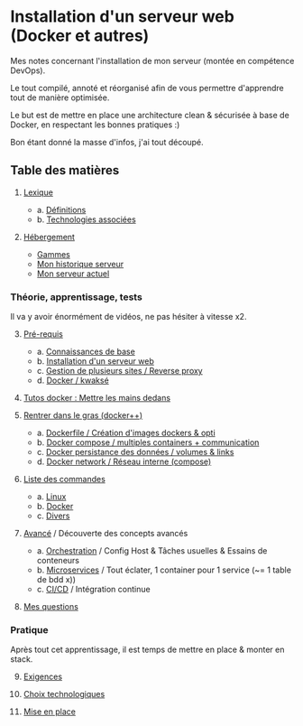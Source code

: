 # Installation d'un serveur web (Docker et autres)

Mes notes concernant l'installation de mon serveur (montée en compétence DevOps).

Le tout compilé, annoté et réorganisé afin de vous permettre d'apprendre tout de manière optimisée.

Le but est de mettre en place une architecture clean & sécurisée à base de Docker, en respectant les bonnes pratiques :)

Bon étant donné la masse d'infos, j'ai tout découpé.


## Table des matières

1. [Lexique](/docs/01-Lexique.md)
	- a. [Définitions](/docs/01-Lexique.md#définitions)
	- b. [Technologies associées](/docs/01-Lexique.md#associations)
	
2. [Hébergement](/docs/02-Hebergement.md)
	- [Gammes](/docs/02-Hebergement.md#gammes)
	- [Mon historique serveur](/docs/02-Hebergement.md#mon-historique-serveur)
	- [Mon serveur actuel](/docs/02-Hebergement.md#mon-serveur-actuel)


### Théorie, apprentissage, tests

Il va y avoir énormément de vidéos, ne pas hésiter à vitesse x2.

3. [Pré-requis](/docs/03-Prerequis.md)
	- a. [Connaissances de base](/docs/03-Prerequis.md#connaissances-de-base)
	- b. [Installation d'un serveur web](/docs/03-Prerequis.md#installation-dun-serveur-web)
	- c. [Gestion de plusieurs sites / Reverse proxy](/docs/03-Prerequis.md#gestion-de-plusieurs-sites)
	- d. [Docker / kwaksé](/docs/03-Prerequis.md#docker--kwaksé)
	
4. [Tutos docker : Mettre les mains dedans](/docs/04-Tutoriel-Docker.md)

5. [Rentrer dans le gras (docker++)](/docs/05-Docker.md)
	- a. [Dockerfile / Création d'images dockers & opti](/docs/05a-Dockerfile.md)
	- b. [Docker compose / multiples containers + communication](/docs/05b-Docker-compose.md)
	- c. [Docker persistance des données / volumes & links](/docs/05c-Volume-et-persistance.md)
	- d. [Docker network / Réseau interne (compose)](/docs/05d-Network.md)

6. [Liste des commandes](/docs/06-Commandes.md)
	- a. [Linux](/docs/06-Commandes.md#linux)
	- b. [Docker](/docs/06-Commandes.md#docker)
	- c. [Divers](/docs/06-Commandes.md#divers)
	
7. [Avancé](/docs/07-Avance.md) / Découverte des concepts avancés
	- a. [Orchestration](/docs/07-Avance.md#orchestration) / Config Host & Tâches usuelles & Essains de conteneurs
	- b. [Microservices](/docs/07-Avance.md#microservices-plus-tard) / Tout éclater, 1 container pour 1 service (~= 1 table de bdd x))
	- c. [CI/CD](/docs/07-Avance.md#ci-cd) / Intégration continue

8. [Mes questions](/docs/08-Questions.md)


### Pratique

Après tout cet apprentissage, il est temps de mettre en place & monter en stack.

9. [Exigences](/docs/09-Exigences.md)

10. [Choix technologiques](/docs/10-Choix-technologiques.md)

11. [Mise en place](/docs/11-Mise-en-place.md)


